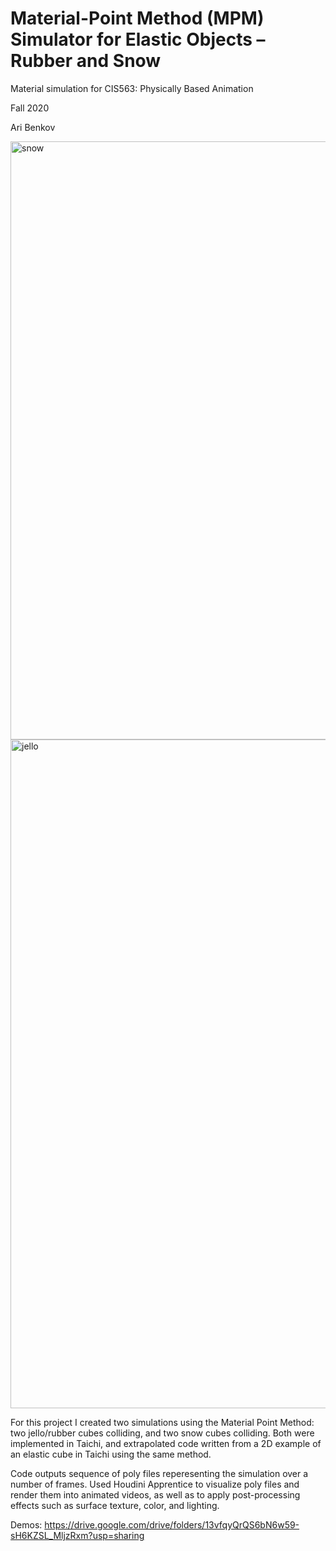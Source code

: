 # Material-Point Method (MPM) Simulator for Elastic Objects – Rubber and Snow
Material simulation for CIS563: Physically Based Animation

Fall 2020

Ari Benkov

<img width="957" alt="snow" src="https://user-images.githubusercontent.com/54881867/126051048-f682bb1b-7d64-4838-9c54-6cf6c2dcedf1.png">

<img width="1070" alt="jello" src="https://user-images.githubusercontent.com/54881867/126051127-95241aba-a4eb-4739-8d43-390c5cea5ba4.png">

For this project I created two simulations using the Material Point Method: two jello/rubber cubes colliding, and two snow cubes colliding. Both were implemented in Taichi, and extrapolated code written from a 2D example of an elastic cube in Taichi using the same method. 

Code outputs sequence of poly files reperesenting the simulation over a number of frames. Used Houdini Apprentice to visualize poly files and render them into animated videos, as well as to apply post-processing effects such as surface texture, color, and lighting. 

Demos:
https://drive.google.com/drive/folders/13vfqyQrQS6bN6w59-sH6KZSL_MljzRxm?usp=sharing


